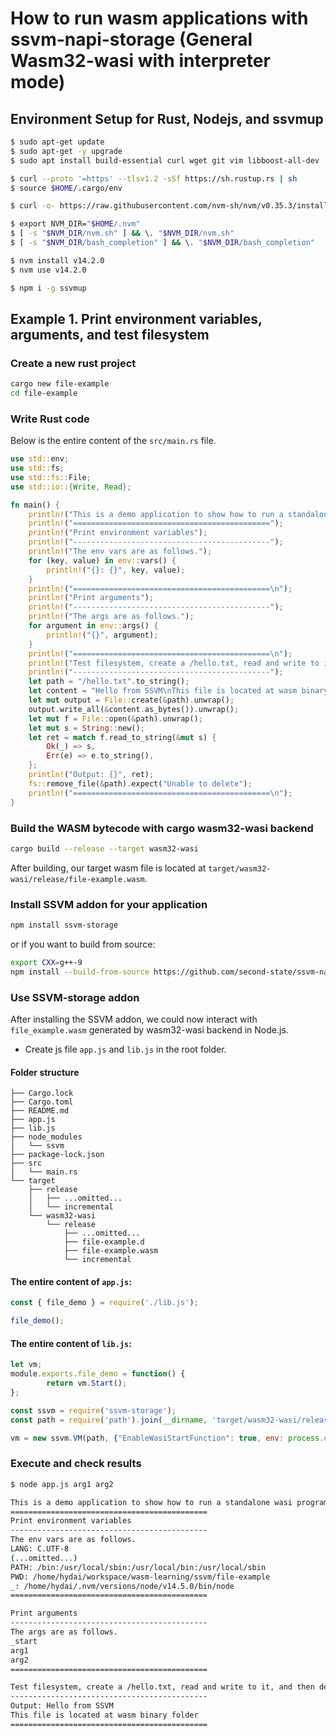 # How to run wasm applications with ssvm-napi-storage (General Wasm32-wasi with interpreter mode)

## Environment Setup for Rust, Nodejs, and ssvmup

```bash
$ sudo apt-get update
$ sudo apt-get -y upgrade
$ sudo apt install build-essential curl wget git vim libboost-all-dev

$ curl --proto '=https' --tlsv1.2 -sSf https://sh.rustup.rs | sh
$ source $HOME/.cargo/env

$ curl -o- https://raw.githubusercontent.com/nvm-sh/nvm/v0.35.3/install.sh | bash

$ export NVM_DIR="$HOME/.nvm"
$ [ -s "$NVM_DIR/nvm.sh" ] && \. "$NVM_DIR/nvm.sh"
$ [ -s "$NVM_DIR/bash_completion" ] && \. "$NVM_DIR/bash_completion"

$ nvm install v14.2.0
$ nvm use v14.2.0

$ npm i -g ssvmup
```

## Example 1. Print environment variables, arguments, and test filesystem

### Create a new rust project

```bash
cargo new file-example
cd file-example
```

### Write Rust code

Below is the entire content of the `src/main.rs` file.

```rust
use std::env;
use std::fs;
use std::fs::File;
use std::io::{Write, Read};

fn main() {
    println!("This is a demo application to show how to run a standalone wasi program with ssvm-napi!");
    println!("============================================");
    println!("Print environment variables");
    println!("--------------------------------------------");
    println!("The env vars are as follows.");
    for (key, value) in env::vars() {
        println!("{}: {}", key, value);
    }
    println!("============================================\n");
    println!("Print arguments");
    println!("--------------------------------------------");
    println!("The args are as follows.");
    for argument in env::args() {
        println!("{}", argument);
    }
    println!("============================================\n");
    println!("Test filesystem, create a /hello.txt, read and write to it, and then delete it");
    println!("--------------------------------------------");
    let path = "/hello.txt".to_string();
    let content = "Hello from SSVM\nThis file is located at wasm binary folder".to_string();
    let mut output = File::create(&path).unwrap();
    output.write_all(&content.as_bytes()).unwrap();
    let mut f = File::open(&path).unwrap();
    let mut s = String::new();
    let ret = match f.read_to_string(&mut s) {
        Ok(_) => s,
        Err(e) => e.to_string(),
    };
    println!("Output: {}", ret);
    fs::remove_file(&path).expect("Unable to delete");
    println!("============================================\n");
}
```

### Build the WASM bytecode with cargo wasm32-wasi backend

```bash
cargo build --release --target wasm32-wasi
```

After building, our target wasm file is located at `target/wasm32-wasi/release/file-example.wasm`.

### Install SSVM addon for your application

```bash
npm install ssvm-storage
```

or if you want to build from source:

```bash
export CXX=g++-9
npm install --build-from-source https://github.com/second-state/ssvm-napi-storage
```

### Use SSVM-storage addon
After installing the SSVM addon, we could now interact with `file_example.wasm` generated by wasm32-wasi backend in Node.js.

- Create js file `app.js` and `lib.js` in the root folder.

#### Folder structure

```
├── Cargo.lock
├── Cargo.toml
├── README.md
├── app.js
├── lib.js
├── node_modules
│   └── ssvm
├── package-lock.json
├── src
│   └── main.rs
└── target
    ├── release
    │   ├── ...omitted...
    │   └── incremental
    └── wasm32-wasi
        └── release
            ├── ...omitted...
            ├── file-example.d
            ├── file-example.wasm
            └── incremental
```

#### The entire content of `app.js`:

```javascript
const { file_demo } = require('./lib.js');

file_demo();
```

#### The entire content of `lib.js`:

```javascript
let vm;
module.exports.file_demo = function() {
        return vm.Start();
};

const ssvm = require('ssvm-storage');
const path = require('path').join(__dirname, 'target/wasm32-wasi/release/file-example.wasm');

vm = new ssvm.VM(path, {"EnableWasiStartFunction": true, env: process.env, args: process.argv, preopens:{'/': __dirname}});
```

### Execute and check results

```bash
$ node app.js arg1 arg2

This is a demo application to show how to run a standalone wasi program with ssvm-napi!
============================================
Print environment variables
--------------------------------------------
The env vars are as follows.
LANG: C.UTF-8
(...omitted...)
PATH: /bin:/usr/local/sbin:/usr/local/bin:/usr/local/sbin
PWD: /home/hydai/workspace/wasm-learning/ssvm/file-example
_: /home/hydai/.nvm/versions/node/v14.5.0/bin/node
============================================

Print arguments
--------------------------------------------
The args are as follows.
_start
arg1
arg2
============================================

Test filesystem, create a /hello.txt, read and write to it, and then delete it
--------------------------------------------
Output: Hello from SSVM
This file is located at wasm binary folder
============================================
```

